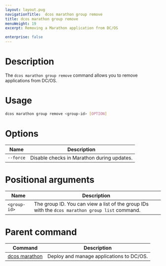 ```yaml
---
layout: layout.pug
navigationTitle:  dcos marathon group remove
title: dcos marathon group remove
menuWeight: 19
excerpt: Removing a Marathon application from DC/OS

enterprise: false
---
```


# Description

The `dcos marathon group remove` command allows you to remove applications from DC/OS.

# Usage

```bash
dcos marathon group remove <group-id> [OPTION]
```

# Options

| Name |  Description |
|---------|-------------|
| `--force`   |  Disable checks in Marathon during updates. |

# Positional arguments

| Name |  Description |
|---------|-------------|
| `<group-id>`   |   The group ID. You can view a list of the group IDs with the `dcos marathon group list` command.|

# Parent command

| Command | Description |
|---------|-------------|
| [dcos marathon](/1.12/cli/command-reference/dcos-marathon/) | Deploy and manage applications to DC/OS. |

